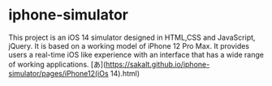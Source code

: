 # iphone-simulator
This project is an iOS 14 simulator designed in HTML,CSS and JavaScript, jQuery. It is based on a working model of iPhone 12 Pro Max. It provides users a real-time iOS like experience with an interface that has a wide range of working applications.
[あ](https://sakalt.github.io/iphone-simulator/pages/iPhone12(iOs 14).html)
